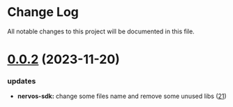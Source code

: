 
# Change Log

All notable changes to this project will be documented in this file.

# [0.0.2](https://github.com/okx/go-wallet-sdk) (2023-11-20)

### updates

- **nervos-sdk:** change some files name and remove some unused libs ([21](https://github.com/okx/go-wallet-sdk/pull/21))
